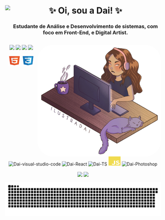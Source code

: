<div align="center">
  <img align="left" height="100" src="https://i.imgur.com/x0gKW39.gif"/>
  <h1>✨ Oi, sou a Dai! ✨</h1>
  <h3>Estudante de Análise e Desenvolvimento de sistemas, com foco em Front-End, e Digital Artist.</h3>
</div> 

##

 <img align="right" alt="Ilustradai-pic" width="400" style="border-radius:50px;" src="https://raw.githubusercontent.com/daiannecordeiro/daiannecordeiro/main/Gif%20personalizado.gif"/>

<div align="center" style="display: inline_block"> 
 <a href="https://www.instagram.com/ilustra.dai/" target="_blank"><img height="22" src="https://img.shields.io/badge/-Instagram-%23E4405F?style=for-the-badge&logo=instagram&logoColor=white" target="_blank"></a>
 <a href = "mailto:daianne.nc@gmail.com"><img height="22" src="https://img.shields.io/badge/-Gmail-%23333?style=for-the-badge&logo=gmail&logoColor=white" target="_blank"></a>
 <a href="https://www.linkedin.com/in/daiannecordeiro/" target="_blank"><img height="22" src="https://img.shields.io/badge/-LinkedIn-%230077B5?style=for-the-badge&logo=linkedin&logoColor=white" target="_blank"></a> 
 <a href="https://www.behance.net/ilustradai" target="_blank" ><img height="22" src="https://i.imgur.com/jn6Q1E4.jpg" target="_blank"></a> 
</div>

  <div align="center" style="display: inline_block"><br>
    <img alt="Dai-HTML" height="30" width="40" src="https://raw.githubusercontent.com/devicons/devicon/master/icons/html5/html5-original.svg">
    <img alt="Dai-CSS" height="30" width="40" src="https://raw.githubusercontent.com/devicons/devicon/master/icons/css3/css3-original.svg">
    <img alt="Dai-visual-studio-code" height="33" width="33" src="https://cdn.icon-icons.com/icons2/2107/PNG/512/file_type_vscode_icon_130084.png"/>
    <img alt="Dai-React" height="30" width="30" src="https://cdn.jsdelivr.net/gh/devicons/devicon/icons/react/react-original.svg" />
    <img alt="Dai-TS" height="30" width="30" src="https://cdn.jsdelivr.net/gh/devicons/devicon/icons/typescript/typescript-original.svg" />         
    <img alt="Dai-Js" height="30" width="40" src="https://raw.githubusercontent.com/devicons/devicon/master/icons/javascript/javascript-plain.svg">
    <img alt="Dai-Photoshop" height="30" width="40" src="https://cdn.jsdelivr.net/gh/devicons/devicon/icons/photoshop/photoshop-plain.svg" />
  </div>

<div align="center">
  <br>
  <img height="130em" src="https://github-readme-stats.vercel.app/api/top-langs/?username=daiannecordeiro&layout=compact&langs_count=7&theme=radical"/>
 <a href="https://github.com/daiannecordeiro">
 <img height="130em" src="https://github-readme-stats.vercel.app/api?username=daiannecordeiro&show_icons=true&theme=radical&include_all_commits=true&count_private=true"/>
  
  ![Snake animation](https://github.com/daiannecordeiro/daiannecordeiro/blob/output/github-contribution-grid-snake.svg)
</div>
